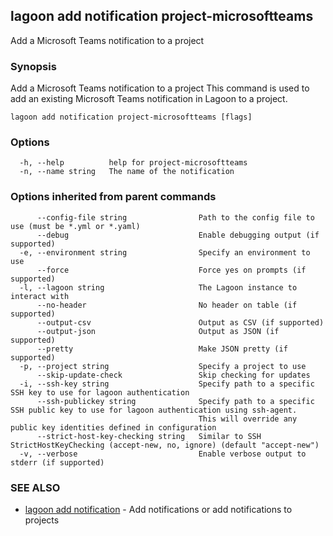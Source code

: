 ## lagoon add notification project-microsoftteams

Add a Microsoft Teams notification to a project

### Synopsis

Add a Microsoft Teams notification to a project
This command is used to add an existing Microsoft Teams notification in Lagoon to a project.

```
lagoon add notification project-microsoftteams [flags]
```

### Options

```
  -h, --help          help for project-microsoftteams
  -n, --name string   The name of the notification
```

### Options inherited from parent commands

```
      --config-file string                Path to the config file to use (must be *.yml or *.yaml)
      --debug                             Enable debugging output (if supported)
  -e, --environment string                Specify an environment to use
      --force                             Force yes on prompts (if supported)
  -l, --lagoon string                     The Lagoon instance to interact with
      --no-header                         No header on table (if supported)
      --output-csv                        Output as CSV (if supported)
      --output-json                       Output as JSON (if supported)
      --pretty                            Make JSON pretty (if supported)
  -p, --project string                    Specify a project to use
      --skip-update-check                 Skip checking for updates
  -i, --ssh-key string                    Specify path to a specific SSH key to use for lagoon authentication
      --ssh-publickey string              Specify path to a specific SSH public key to use for lagoon authentication using ssh-agent.
                                          This will override any public key identities defined in configuration
      --strict-host-key-checking string   Similar to SSH StrictHostKeyChecking (accept-new, no, ignore) (default "accept-new")
  -v, --verbose                           Enable verbose output to stderr (if supported)
```

### SEE ALSO

* [lagoon add notification](lagoon_add_notification.md)	 - Add notifications or add notifications to projects

